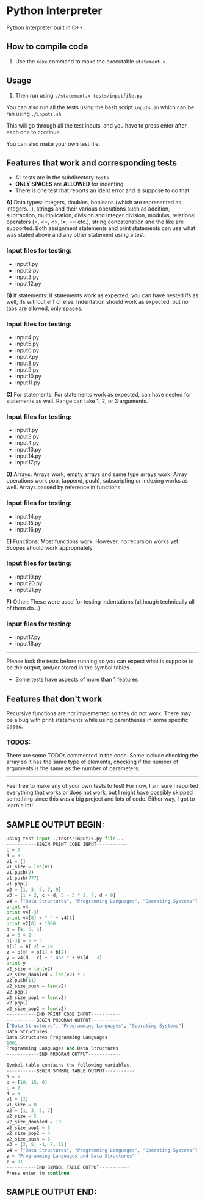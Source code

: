 # Python Interpreter

Python interpreter built in C++.

## How to compile code

1. Use the ```make``` command to make the executable ```statement.x```

## Usage

1. Then run using ```./statement.x tests/inputfile.py```

You can also run all the tests using the bash script ```inputs.sh``` which can be ran using ```./inputs.sh```

  This will go through all the test inputs, and you have to press enter after each one to continue.

You can also make your own test file.

## Features that work and corresponding tests
  * All tests are in the subdirectory ```tests```.
  * **ONLY SPACES** are **ALLOWED** for indenting.
  * There is one test that reports an ident error and is suppose to do that.
 
  **A)** Data types: integers, doubles, booleans (which are represented as integers...), strings and their various operations
     such as addition, subtraction, multiplication, division and integer division, modulus,
     relational operators (<, <=, <>, !=, == etc.), string concatenation and the like are supported.
     Both assignment statements and print statements can use what was stated above and any other statement using a test.

### Input files for testing:
* input1.py 
* input2.py
* input3.py
* input12.py

**B)** If statements: If statements work as expected, you can have nested ifs as well, ifs without elif or else. Indentation should
     work as expected, but no tabs are allowed, only spaces.

### Input files for testing:
* input4.py
* input5.py
* input6.py
* input7.py
* input8.py
* input9.py
* input10.py
* input11.py

**C)** For statements: For statements work as expected, can have nested for statements as well. Range can take 1, 2, or 3 arguments.

### Input files for testing: 
* input1.py
* input3.py
* input4.py
* input13.py
* input14.py
* input17.py

**D)** Arrays: Arrays work, empty arrays and same type arrays work. Array operations work pop, (append, push), subscripting or indexing works as well. Arrays passed by reference in functions. 

### Input files for testing: 
* input14.py
* input15.py
* input16.py

**E)** Functions: Most functions work. However, no recursion works yet. Scopes should work appropriately. 
 
### Input files for testing:  
* input19.py
* input20.py
* input21.py

**F)** Other:
       These were used for testing indentations (although technically all of them do...)

### Input files for testing:  
* input17.py
* input18.py
---
Please look the tests before running so you can expect what is suppose to be the output, and/or stored
  in the symbol tables.

* Some tests have aspects of more than 1 features

## Features that don't work
Recursive functions are not implemented so they do not work.
There may be a bug with print statements while using parentheses in some specific cases.
  
### TODOS:

There are some TODOs commented in the code. Some include checking the array so it has the same type of elements, checking if the number of arguments is the same as the number of parameters.

---

Feel free to make any of your own tests to test! For now, I am sure I reported everything that works or does not work, 
but I might have possibly skipped something since this was a big project and lots of code. Either way, I got to learn a lot!

## SAMPLE OUTPUT BEGIN:
```Python
Using test input ./tests/input15.py file...
-----------BEGIN PRINT CODE INPUT-----------
c = 2
d = 3
v1 = []
v1_size = len(v1)
v1.push(2)
v1.push(777)
v1.pop()
v2 = [1, 3, 5, 7, 9]
v3 = [1 + 2, c + d, 5 - 3 * 2, 7, d + 9]
v4 = ["Data Structures", "Programming Languages", "Operating Systems"]
print v4
print v4[-3]
print v4[0] + " " + v4[1]
print v2[0] + 1000
b = [4, 5, 6]
a = 3 + 2
b[-3] = 5 + 5
b[1] = b[-2] + 10
z = b[0] + b[1] + b[2]
y = v4[d - c] + " and " + v4[d - 3]
print y
v2_size = len(v2)
v2_size_doubled = len(v2) * 2
v2.push(11)
v2_size_push = len(v2)
v2.pop()
v2_size_pop1 = len(v2)
v2.pop()
v2_size_pop2 = len(v2)
-----------END PRINT CODE INPUT-----------
-----------BEGIN PROGRAM OUTPUT-----------
["Data Structures", "Programming Languages", "Operating Systems"] 
Data Structures 
Data Structures Programming Languages 
1001 
Programming Languages and Data Structures 
------------END PROGRAM OUTPUT------------

Symbol table contains the following variables.
-----------BEGIN SYMBOL TABLE OUTPUT-----------
a = 5
b = [10, 15, 6]
c = 2
d = 3
v1 = [2]
v1_size = 0
v2 = [1, 3, 5, 7]
v2_size = 5
v2_size_doubled = 10
v2_size_pop1 = 5
v2_size_pop2 = 4
v2_size_push = 6
v3 = [3, 5, -1, 7, 12]
v4 = ["Data Structures", "Programming Languages", "Operating Systems"]
y = "Programming Languages and Data Structures"
z = 31
-----------END SYMBOL TABLE OUTPUT-----------
Press enter to continue
```
## SAMPLE OUTPUT END:

